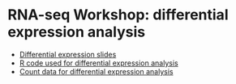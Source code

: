 # RNA-seq Workshop: differential expression analysis

 - [Differential expression slides](https://raw.githubusercontent.com/gregomics/RNAseqWorkshop2018/master/differential_expression/ga_rnaseq_workshop_mik_slides-20181129.pdf)
 - [R code used for differential expression analysis](https://raw.githubusercontent.com/gregomics/RNAseqWorkshop2018/master/differential_expression/ga_rnaseq_workshop_mik_rcode-20181129.R)
 - [Count data for differential expression analysis](https://raw.githubusercontent.com/gregomics/RNAseqWorkshop2018/master/differential_expression/CountMat_NCBIM37.67.dat)
